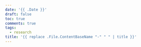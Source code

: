 ```yaml
---
date: '{{ .Date }}'
draft: false
toc: true
comments: true
tags:
  - research
title: '{{ replace .File.ContentBaseName "-" " " | title }}'
---
```

